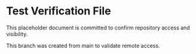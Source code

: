 # Test Verification File

This placeholder document is committed to confirm repository access and visibility.

This branch was created from main to validate remote access.
